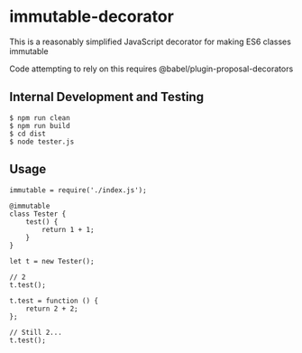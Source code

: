 # immutable-decorator

This is a reasonably simplified JavaScript decorator for making ES6 classes immutable

Code attempting to rely on this requires @babel/plugin-proposal-decorators

## Internal Development and Testing

```
$ npm run clean
$ npm run build
$ cd dist
$ node tester.js
```

## Usage

```
immutable = require('./index.js');

@immutable
class Tester {
    test() {
        return 1 + 1;
    }
}

let t = new Tester();

// 2
t.test();

t.test = function () {
    return 2 + 2;
};

// Still 2...
t.test();

```